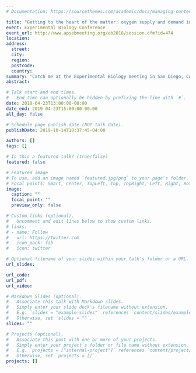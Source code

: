 ```yaml
---
# Documentation: https://sourcethemes.com/academic/docs/managing-content/

title: "Getting to the heart of the matter: oxygen supply and demand in fish."
event: Experimental Biology Conference
event_url: http://www.apsebmeeting.org/eb2018/session.cfm?id=474
location:
address:
  street:
  city:
  region:
  postcode:
  country:
summary: "Catch me at the Experimental Biology meeting in San Diego, CA where I have been invited to speak at the *Comparative Perspectives on Maximal O2 and CO2 Transport in Animals Symposium* on Monday April 23rd, 2018."
abstract:

# Talk start and end times.
#   End time can optionally be hidden by prefixing the line with `#`.
date: 2018-04-23T13:00:00-00:00
date_end: 2019-04-23T15:00:00-00:00
all_day: false

# Schedule page publish date (NOT talk date).
publishDate: 2019-10-14T10:37:45-04:00

authors: []
tags: []

# Is this a featured talk? (true/false)
featured: false

# Featured image
# To use, add an image named `featured.jpg/png` to your page's folder. 
# Focal points: Smart, Center, TopLeft, Top, TopRight, Left, Right, BottomLeft, Bottom, BottomRight.
image:
  caption: ""
  focal_point: ""
  preview_only: false

# Custom links (optional).
#   Uncomment and edit lines below to show custom links.
# links:
# - name: Follow
#   url: https://twitter.com
#   icon_pack: fab
#   icon: twitter

# Optional filename of your slides within your talk's folder or a URL.
url_slides:

url_code:
url_pdf:
url_video:

# Markdown Slides (optional).
#   Associate this talk with Markdown slides.
#   Simply enter your slide deck's filename without extension.
#   E.g. `slides = "example-slides"` references `content/slides/example-slides.md`.
#   Otherwise, set `slides = ""`.
slides: ""

# Projects (optional).
#   Associate this post with one or more of your projects.
#   Simply enter your project's folder or file name without extension.
#   E.g. `projects = ["internal-project"]` references `content/project/deep-learning/index.md`.
#   Otherwise, set `projects = []`.
projects: []
---
```

